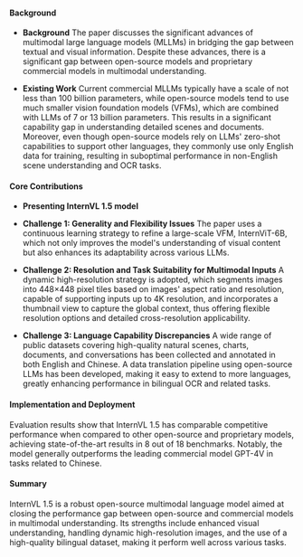 #### Background
- **Background**
The paper discusses the significant advances of multimodal large language models (MLLMs) in bridging the gap between textual and visual information. Despite these advances, there is a significant gap between open-source models and proprietary commercial models in multimodal understanding.

- **Existing Work**
Current commercial MLLMs typically have a scale of not less than 100 billion parameters, while open-source models tend to use much smaller vision foundation models (VFMs), which are combined with LLMs of 7 or 13 billion parameters. This results in a significant capability gap in understanding detailed scenes and documents. Moreover, even though open-source models rely on LLMs' zero-shot capabilities to support other languages, they commonly use only English data for training, resulting in suboptimal performance in non-English scene understanding and OCR tasks.

#### Core Contributions
  - **Presenting InternVL 1.5 model**
  - **Challenge 1: Generality and Flexibility Issues**
      The paper uses a continuous learning strategy to refine a large-scale VFM, InternViT-6B, which not only improves the model's understanding of visual content but also enhances its adaptability across various LLMs.

  - **Challenge 2: Resolution and Task Suitability for Multimodal Inputs**
      A dynamic high-resolution strategy is adopted, which segments images into 448×448 pixel tiles based on images' aspect ratio and resolution, capable of supporting inputs up to 4K resolution, and incorporates a thumbnail view to capture the global context, thus offering flexible resolution options and detailed cross-resolution applicability.

  - **Challenge 3: Language Capability Discrepancies**
      A wide range of public datasets covering high-quality natural scenes, charts, documents, and conversations has been collected and annotated in both English and Chinese. A data translation pipeline using open-source LLMs has been developed, making it easy to extend to more languages, greatly enhancing performance in bilingual OCR and related tasks.

#### Implementation and Deployment
Evaluation results show that InternVL 1.5 has comparable competitive performance when compared to other open-source and proprietary models, achieving state-of-the-art results in 8 out of 18 benchmarks. Notably, the model generally outperforms the leading commercial model GPT-4V in tasks related to Chinese.

#### Summary
InternVL 1.5 is a robust open-source multimodal language model aimed at closing the performance gap between open-source and commercial models in multimodal understanding. Its strengths include enhanced visual understanding, handling dynamic high-resolution images, and the use of a high-quality bilingual dataset, making it perform well across various tasks.